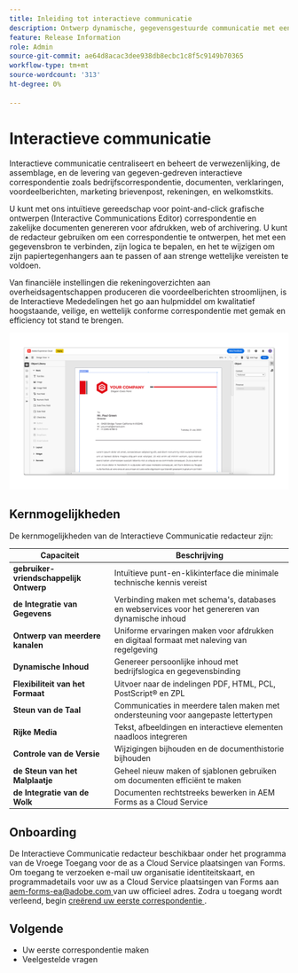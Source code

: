 ```yaml
---
title: Inleiding tot interactieve communicatie
description: Ontwerp dynamische, gegevensgestuurde communicatie met eenvoudige interactieve AEM Forms-communicatie
feature: Release Information
role: Admin
source-git-commit: ae64d8acac3dee938db8ecbc1c8f5c9149b70365
workflow-type: tm+mt
source-wordcount: '313'
ht-degree: 0%

---
```



# Interactieve communicatie

Interactieve communicatie centraliseert en beheert de verwezenlijking, de assemblage, en de levering van gegeven-gedreven interactieve correspondentie zoals bedrijfscorrespondentie, documenten, verklaringen, voordeelberichten, marketing brievenpost, rekeningen, en welkomstkits.

U kunt met ons intuïtieve gereedschap voor point-and-click grafische ontwerpen (Interactive Communications Editor) correspondentie en zakelijke documenten genereren voor afdrukken, web of archivering. U kunt de redacteur gebruiken om een correspondentie te ontwerpen, het met een gegevensbron te verbinden, zijn logica te bepalen, en het te wijzigen om zijn papiertegenhangers aan te passen of aan strenge wettelijke vereisten te voldoen.

Van financiële instellingen die rekeningoverzichten aan overheidsagentschappen produceren die voordeelberichten stroomlijnen, is de Interactieve Mededelingen het go aan hulpmiddel om kwalitatief hoogstaande, veilige, en wettelijk conforme correspondentie met gemak en efficiency tot stand te brengen.

![ Interactieve Communicatie Redacteur ](/help/forms/assets/ic-editor.png)

## Kernmogelijkheden

De kernmogelijkheden van de Interactieve Communicatie redacteur zijn:

| Capaciteit | Beschrijving |
|------------|-------------|
| **gebruiker-vriendschappelijk Ontwerp** | Intuïtieve punt-en-klikinterface die minimale technische kennis vereist |
| **de Integratie van Gegevens** | Verbinding maken met schema&#39;s, databases en webservices voor het genereren van dynamische inhoud |
| **Ontwerp van meerdere kanalen** | Uniforme ervaringen maken voor afdrukken en digitaal formaat met naleving van regelgeving |
| **Dynamische Inhoud** | Genereer persoonlijke inhoud met bedrijfslogica en gegevensbinding |
| **Flexibiliteit van het Formaat** | Uitvoer naar de indelingen PDF, HTML, PCL, PostScript® en ZPL |
| **Steun van de Taal** | Communicaties in meerdere talen maken met ondersteuning voor aangepaste lettertypen |
| **Rijke Media** | Tekst, afbeeldingen en interactieve elementen naadloos integreren |
| **Controle van de Versie** | Wijzigingen bijhouden en de documenthistorie bijhouden |
| **de Steun van het Malplaatje** | Geheel nieuw maken of sjablonen gebruiken om documenten efficiënt te maken |
| **de Integratie van de Wolk** | Documenten rechtstreeks bewerken in AEM Forms as a Cloud Service |


## Onboarding

De Interactieve Communicatie redacteur beschikbaar onder het programma van de Vroege Toegang voor de as a Cloud Service plaatsingen van Forms. Om toegang te verzoeken e-mail uw organisatie identiteitskaart, en programmadetails voor uw as a Cloud Service plaatsingen van Forms aan [ aem-forms-ea@adobe.com ](mailto:aem-forms-ea@adobe.com) van uw officieel adres. Zodra u toegang wordt verleend, begin [ creërend uw eerste correspondentie ](https://video.tv.adobe.com/v/3444094/).


## Volgende

* Uw eerste correspondentie maken
* Veelgestelde vragen

<!-- 
* Familiarize yourself with terminology and concepts
* Walkthrough of interactive communications editor
* Create a fragment
* Preview and test a correspondence

-->
